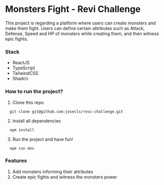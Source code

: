# Monsters Fight - Revi Challenge

This project is regarding a platform where users can create monsters and make them fight. Users can define certain attributes such as Attack, Defense, Speed and HP of monsters while creating them, and then witness epic fights.

### Stack

- ReactJS
- TypeScript
- TailwindCSS
- Shadcn

### How to run the project?

1. Clone this repo

```
  git clone git@github.com:josecls/revi-challenge.git
```

2. Install all dependencies

```
  npm install
```

3. Run the project and have fun!

```
  npm run dev
```

### Features

1. Add monsters informing their attributes
2. Create epic fights and witness the monsters power
